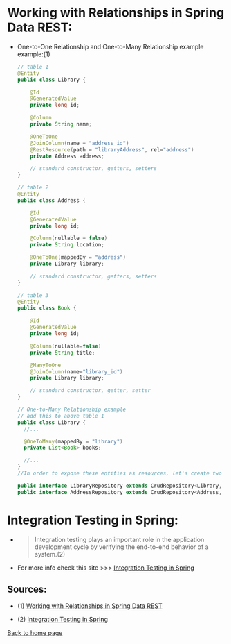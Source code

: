 # **Working with Relationships in Spring Data REST:**

- One-to-One Relationship and One-to-Many Relationship example example:(1)

  ```java
  // table 1
  @Entity
  public class Library {

      @Id
      @GeneratedValue
      private long id;

      @Column
      private String name;

      @OneToOne
      @JoinColumn(name = "address_id")
      @RestResource(path = "libraryAddress", rel="address")
      private Address address;

      // standard constructor, getters, setters
  }

  // table 2
  @Entity
  public class Address {

      @Id
      @GeneratedValue
      private long id;

      @Column(nullable = false)
      private String location;

      @OneToOne(mappedBy = "address")
      private Library library;

      // standard constructor, getters, setters
  }

  // table 3
  @Entity
  public class Book {

      @Id
      @GeneratedValue
      private long id;

      @Column(nullable=false)
      private String title;

      @ManyToOne
      @JoinColumn(name="library_id")
      private Library library;

      // standard constructor, getter, setter
  }

  // One-to-Many Relationship example
  // add this to above table 1
  public class Library {
    //...

    @OneToMany(mappedBy = "library")
    private List<Book> books;

    //...
  }
  //In order to expose these entities as resources, let's create two repository interfaces for each of them, by extending the CrudRepository interface:

  public interface LibraryRepository extends CrudRepository<Library, Long> {}
  public interface AddressRepository extends CrudRepository<Address, Long> {}
  ```

# **Integration Testing in Spring:**

- > Integration testing plays an important role in the application development cycle by verifying the end-to-end behavior of a system.(2)

- For more info check this site >>> [Integration Testing in Spring](https://www.baeldung.com/integration-testing-in-spring)

## Sources:

- (1) [Working with Relationships in Spring Data REST](https://www.baeldung.com/spring-data-rest-relationships)

- (2) [Integration Testing in Spring](https://www.baeldung.com/integration-testing-in-spring)

[Back to home page](../README.md)
